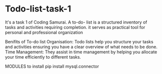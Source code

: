 # Todo-list-task-1
It's a task 1 of Coding Samurai.
A to-do- list is a structured inventory of tasks and activities requiring completion. it serves as practical tool for personal and professional organization 

Benifits of To-do list
Organisation: Todo lists help you structure your tasks and activities ensuring you have a clear overview of what needs to be done.
Time Management: They assist in time management by helping you allocate your time efficiently to different tasks.


MODULES to install
pip install mysql.connector
